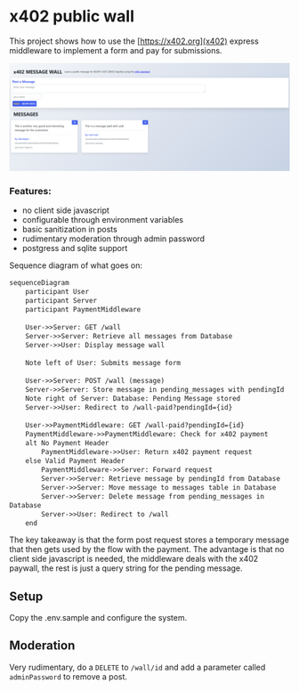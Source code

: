 # x402 public wall

This project shows how to use the [https://x402.org](x402) express middleware to implement a form and pay for submissions.

![screenshot](image.png)

### Features:
* no client side javascript
* configurable through environment variables
* basic sanitization in posts
* rudimentary moderation through admin password
* postgress and sqlite support

Sequence diagram of what goes on:

```mermaid
sequenceDiagram
    participant User
    participant Server
    participant PaymentMiddleware

    User->>Server: GET /wall
    Server->>Server: Retrieve all messages from Database
    Server->>User: Display message wall    

    Note left of User: Submits message form

    User->>Server: POST /wall (message)
    Server->>Server: Store message in pending_messages with pendingId
    Note right of Server: Database: Pending Message stored
    Server->>User: Redirect to /wall-paid?pendingId={id}
    
    User->>PaymentMiddleware: GET /wall-paid?pendingId={id}
    PaymentMiddleware->>PaymentMiddleware: Check for x402 payment
    alt No Payment Header
        PaymentMiddleware->>User: Return x402 payment request
    else Valid Payment Header
        PaymentMiddleware->>Server: Forward request
        Server->>Server: Retrieve message by pendingId from Database
        Server->>Server: Move message to messages table in Database
        Server->>Server: Delete message from pending_messages in Database
        Server->>User: Redirect to /wall
    end
```

The key takeaway is that the form post request stores a temporary message that then gets used by the flow with the payment.
The advantage is that no client side javascript is needed, the middleware deals with the x402 paywall, the rest is just a query string for the pending message.

## Setup
Copy the .env.sample and configure the system.

## Moderation
Very rudimentary, do a `DELETE` to `/wall/id` and add a parameter called `adminPassword` to remove a post.